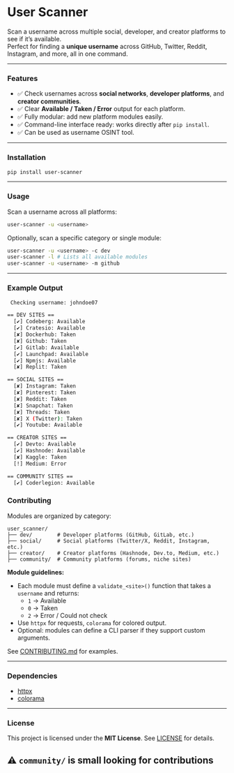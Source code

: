 # User Scanner

Scan a username across multiple social, developer, and creator platforms to see if it’s available.  
Perfect for finding a **unique username** across GitHub, Twitter, Reddit, Instagram, and more, all in one command.

---

### Features

- ✅ Check usernames across **social networks**, **developer platforms**, and **creator communities**.
- ✅ Clear **Available / Taken / Error** output for each platform.
- ✅ Fully modular: add new platform modules easily.
- ✅ Command-line interface ready: works directly after `pip install`.
- ✅ Can be used as username OSINT tool.
---

### Installation

```bash
pip install user-scanner
```

---

### Usage

Scan a username across all platforms:

```bash
user-scanner -u <username>
```
Optionally, scan a specific category or single module:

```bash
user-scanner -u <username> -c dev
user-scanner -l # Lists all available modules
user-scanner -u <username> -m github

```
---
### Example Output 
```bash
 Checking username: johndoe07

== DEV SITES ==
  [✔] Codeberg: Available
  [✔] Cratesio: Available
  [✘] Dockerhub: Taken
  [✘] Github: Taken
  [✔] Gitlab: Available
  [✔] Launchpad: Available
  [✔] Npmjs: Available
  [✘] Replit: Taken

== SOCIAL SITES ==
  [✘] Instagram: Taken
  [✘] Pinterest: Taken
  [✘] Reddit: Taken
  [✘] Snapchat: Taken
  [✘] Threads: Taken
  [✘] X (Twitter): Taken
  [✔] Youtube: Available

== CREATOR SITES ==
  [✔] Devto: Available
  [✔] Hashnode: Available
  [✘] Kaggle: Taken
  [!] Medium: Error

== COMMUNITY SITES ==
  [✔] Coderlegion: Available

```
### Contributing

Modules are organized by category:

```
user_scanner/
├── dev/        # Developer platforms (GitHub, GitLab, etc.)
├── social/     # Social platforms (Twitter/X, Reddit, Instagram, etc.)
├── creator/    # Creator platforms (Hashnode, Dev.to, Medium, etc.)
├── community/  # Community platforms (forums, niche sites)
```

**Module guidelines:**
- Each module must define a `validate_<site>()` function that takes a `username` and returns:
  - `1` → Available  
  - `0` → Taken  
  - `2` → Error / Could not check
- Use `httpx` for requests, `colorama` for colored output.
- Optional: modules can define a CLI parser if they support custom arguments.

See [CONTRIBUTING.md](CONTRIBUTING.md) for examples.

---

### Dependencies
- [httpx](https://pypi.org/project/httpx/)
- [colorama](https://pypi.org/project/colorama/)

---

### License

This project is licensed under the **MIT License**. See [LICENSE](LICENSE) for details.

## ⚠️ `community/` is small looking for contributions
